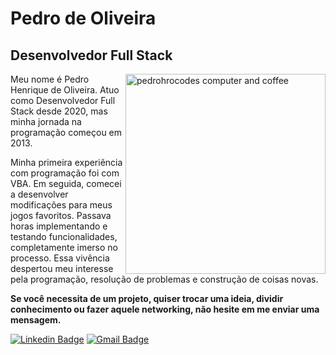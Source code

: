 # Pedro de Oliveira

## Desenvolvedor Full Stack
<img src="https://raw.githubusercontent.com/MicaelliMedeiros/micaellimedeiros/master/image/computer-illustration.png" min-width="100px" max-width="320px" width="320px" align="right" alt="pedrohrocodes computer and coffee">

Meu nome é Pedro Henrique de Oliveira. Atuo como Desenvolvedor Full Stack desde 2020, mas minha jornada na programação começou em 2013.

Minha primeira experiência com programação foi com VBA. Em seguida, comecei a desenvolver modificações para meus jogos favoritos. Passava horas implementando e testando funcionalidades, completamente imerso no processo. Essa vivência despertou meu interesse pela programação, resolução de problemas e construção de coisas novas.

**Se você necessita de um projeto, quiser trocar uma ideia, dividir conhecimento ou fazer aquele networking, não hesite em me enviar uma mensagem.**

[![Linkedin Badge](https://img.shields.io/badge/-LINKEDIN-F98DC9?style=flat-square&logo=Linkedin&logoColor=000000&link=https://www.linkedin.com/in/pedrohrocodes/)](https://www.linkedin.com/in/pedrohrocodes/) 
[![Gmail Badge](https://img.shields.io/badge/-EMAIL-F98DC9?style=flat-square&link=mailto:pedro.hrochaoliveira@gmail.com)](mailto:pedro.hrochaoliveira@gmail.com)
